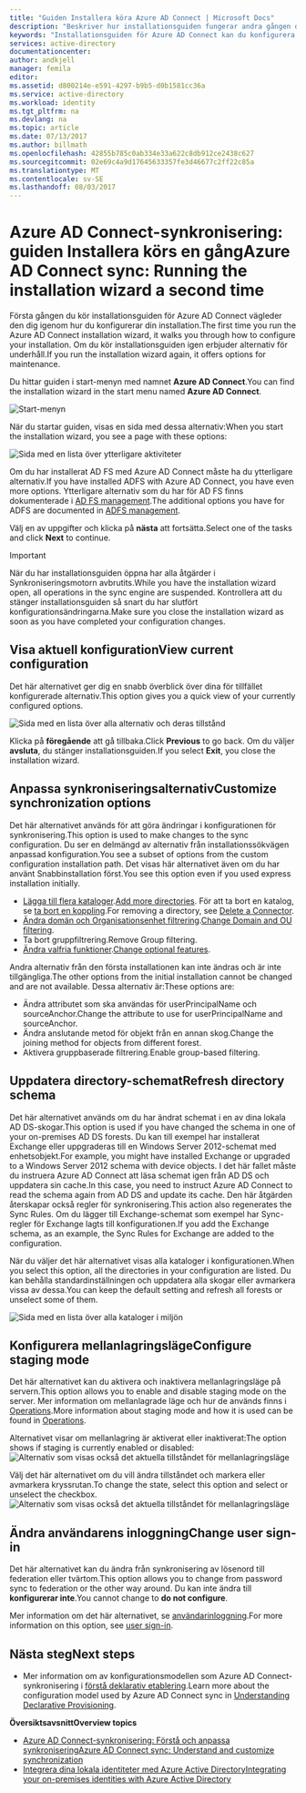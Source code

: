 ```yaml
---
title: "Guiden Installera köra Azure AD Connect | Microsoft Docs"
description: "Beskriver hur installationsguiden fungerar andra gången du kör den."
keywords: "Installationsguiden för Azure AD Connect kan du konfigurera inställningar för underhåll den andra gången som du kör den"
services: active-directory
documentationcenter: 
author: andkjell
manager: femila
editor: 
ms.assetid: d800214e-e591-4297-b9b5-d0b1581cc36a
ms.service: active-directory
ms.workload: identity
ms.tgt_pltfrm: na
ms.devlang: na
ms.topic: article
ms.date: 07/13/2017
ms.author: billmath
ms.openlocfilehash: 42855b785c0ab334e33a622c8db912ce2438c627
ms.sourcegitcommit: 02e69c4a9d17645633357fe3d46677c2ff22c85a
ms.translationtype: MT
ms.contentlocale: sv-SE
ms.lasthandoff: 08/03/2017
---
```

# <a name="azure-ad-connect-sync-running-the-installation-wizard-a-second-time"></a><span data-ttu-id="adb4f-104">Azure AD Connect-synkronisering: guiden Installera körs en gång</span><span class="sxs-lookup"><span data-stu-id="adb4f-104">Azure AD Connect sync: Running the installation wizard a second time</span></span>
<span data-ttu-id="adb4f-105">Första gången du kör installationsguiden för Azure AD Connect vägleder den dig igenom hur du konfigurerar din installation.</span><span class="sxs-lookup"><span data-stu-id="adb4f-105">The first time you run the Azure AD Connect installation wizard, it walks you through how to configure your installation.</span></span> <span data-ttu-id="adb4f-106">Om du kör installationsguiden igen erbjuder alternativ för underhåll.</span><span class="sxs-lookup"><span data-stu-id="adb4f-106">If you run the installation wizard again, it offers options for maintenance.</span></span>

<span data-ttu-id="adb4f-107">Du hittar guiden i start-menyn med namnet **Azure AD Connect**.</span><span class="sxs-lookup"><span data-stu-id="adb4f-107">You can find the installation wizard in the start menu named **Azure AD Connect**.</span></span>

![Start-menyn](./media/active-directory-aadconnectsync-installation-wizard/startmenu.png)

<span data-ttu-id="adb4f-109">När du startar guiden, visas en sida med dessa alternativ:</span><span class="sxs-lookup"><span data-stu-id="adb4f-109">When you start the installation wizard, you see a page with these options:</span></span>

![Sida med en lista över ytterligare aktiviteter](./media/active-directory-aadconnectsync-installation-wizard/additionaltasks.png)

<span data-ttu-id="adb4f-111">Om du har installerat AD FS med Azure AD Connect måste ha du ytterligare alternativ.</span><span class="sxs-lookup"><span data-stu-id="adb4f-111">If you have installed ADFS with Azure AD Connect, you have even more options.</span></span> <span data-ttu-id="adb4f-112">Ytterligare alternativ som du har för AD FS finns dokumenterade i [AD FS management](active-directory-aadconnect-federation-management.md#manage-ad-fs).</span><span class="sxs-lookup"><span data-stu-id="adb4f-112">The additional options you have for ADFS are documented in [ADFS management](active-directory-aadconnect-federation-management.md#manage-ad-fs).</span></span>

<span data-ttu-id="adb4f-113">Välj en av uppgifter och klicka på **nästa** att fortsätta.</span><span class="sxs-lookup"><span data-stu-id="adb4f-113">Select one of the tasks and click **Next** to continue.</span></span>

> [!IMPORTANT]
> <span data-ttu-id="adb4f-114">När du har installationsguiden öppna har alla åtgärder i Synkroniseringsmotorn avbrutits.</span><span class="sxs-lookup"><span data-stu-id="adb4f-114">While you have the installation wizard open, all operations in the sync engine are suspended.</span></span> <span data-ttu-id="adb4f-115">Kontrollera att du stänger installationsguiden så snart du har slutfört konfigurationsändringarna.</span><span class="sxs-lookup"><span data-stu-id="adb4f-115">Make sure you close the installation wizard as soon as you have completed your configuration changes.</span></span>
>
>

## <a name="view-current-configuration"></a><span data-ttu-id="adb4f-116">Visa aktuell konfiguration</span><span class="sxs-lookup"><span data-stu-id="adb4f-116">View current configuration</span></span>
<span data-ttu-id="adb4f-117">Det här alternativet ger dig en snabb överblick över dina för tillfället konfigurerade alternativ.</span><span class="sxs-lookup"><span data-stu-id="adb4f-117">This option gives you a quick view of your currently configured options.</span></span>

![Sida med en lista över alla alternativ och deras tillstånd](./media/active-directory-aadconnectsync-installation-wizard/viewconfig.png)

<span data-ttu-id="adb4f-119">Klicka på **föregående** att gå tillbaka.</span><span class="sxs-lookup"><span data-stu-id="adb4f-119">Click **Previous** to go back.</span></span> <span data-ttu-id="adb4f-120">Om du väljer **avsluta**, du stänger installationsguiden.</span><span class="sxs-lookup"><span data-stu-id="adb4f-120">If you select **Exit**, you close the installation wizard.</span></span>

## <a name="customize-synchronization-options"></a><span data-ttu-id="adb4f-121">Anpassa synkroniseringsalternativ</span><span class="sxs-lookup"><span data-stu-id="adb4f-121">Customize synchronization options</span></span>
<span data-ttu-id="adb4f-122">Det här alternativet används för att göra ändringar i konfigurationen för synkronisering.</span><span class="sxs-lookup"><span data-stu-id="adb4f-122">This option is used to make changes to the sync configuration.</span></span> <span data-ttu-id="adb4f-123">Du ser en delmängd av alternativ från installationssökvägen anpassad konfiguration.</span><span class="sxs-lookup"><span data-stu-id="adb4f-123">You see a subset of options from the custom configuration installation path.</span></span> <span data-ttu-id="adb4f-124">Det visas här alternativet även om du har använt Snabbinstallation först.</span><span class="sxs-lookup"><span data-stu-id="adb4f-124">You see this option even if you used express installation initially.</span></span>

* <span data-ttu-id="adb4f-125">[Lägga till flera kataloger](active-directory-aadconnect-get-started-custom.md#connect-your-directories).</span><span class="sxs-lookup"><span data-stu-id="adb4f-125">[Add more directories](active-directory-aadconnect-get-started-custom.md#connect-your-directories).</span></span> <span data-ttu-id="adb4f-126">För att ta bort en katalog, se [ta bort en koppling](active-directory-aadconnectsync-service-manager-ui-connectors.md#delete).</span><span class="sxs-lookup"><span data-stu-id="adb4f-126">For removing a directory, see [Delete a Connector](active-directory-aadconnectsync-service-manager-ui-connectors.md#delete).</span></span>
* <span data-ttu-id="adb4f-127">[Ändra domän och Organisationsenhet filtrering](active-directory-aadconnect-get-started-custom.md#domain-and-ou-filtering).</span><span class="sxs-lookup"><span data-stu-id="adb4f-127">[Change Domain and OU filtering](active-directory-aadconnect-get-started-custom.md#domain-and-ou-filtering).</span></span>
* <span data-ttu-id="adb4f-128">Ta bort gruppfiltrering.</span><span class="sxs-lookup"><span data-stu-id="adb4f-128">Remove Group filtering.</span></span>
* <span data-ttu-id="adb4f-129">[Ändra valfria funktioner](active-directory-aadconnect-get-started-custom.md#optional-features).</span><span class="sxs-lookup"><span data-stu-id="adb4f-129">[Change optional features](active-directory-aadconnect-get-started-custom.md#optional-features).</span></span>

<span data-ttu-id="adb4f-130">Andra alternativ från den första installationen kan inte ändras och är inte tillgängliga.</span><span class="sxs-lookup"><span data-stu-id="adb4f-130">The other options from the initial installation cannot be changed and are not available.</span></span> <span data-ttu-id="adb4f-131">Dessa alternativ är:</span><span class="sxs-lookup"><span data-stu-id="adb4f-131">These options are:</span></span>

* <span data-ttu-id="adb4f-132">Ändra attributet som ska användas för userPrincipalName och sourceAnchor.</span><span class="sxs-lookup"><span data-stu-id="adb4f-132">Change the attribute to use for userPrincipalName and sourceAnchor.</span></span>
* <span data-ttu-id="adb4f-133">Ändra anslutande metod för objekt från en annan skog.</span><span class="sxs-lookup"><span data-stu-id="adb4f-133">Change the joining method for objects from different forest.</span></span>
* <span data-ttu-id="adb4f-134">Aktivera gruppbaserade filtrering.</span><span class="sxs-lookup"><span data-stu-id="adb4f-134">Enable group-based filtering.</span></span>

## <a name="refresh-directory-schema"></a><span data-ttu-id="adb4f-135">Uppdatera directory-schemat</span><span class="sxs-lookup"><span data-stu-id="adb4f-135">Refresh directory schema</span></span>
<span data-ttu-id="adb4f-136">Det här alternativet används om du har ändrat schemat i en av dina lokala AD DS-skogar.</span><span class="sxs-lookup"><span data-stu-id="adb4f-136">This option is used if you have changed the schema in one of your on-premises AD DS forests.</span></span> <span data-ttu-id="adb4f-137">Du kan till exempel har installerat Exchange eller uppgraderas till en Windows Server 2012-schemat med enhetsobjekt.</span><span class="sxs-lookup"><span data-stu-id="adb4f-137">For example, you might have installed Exchange or upgraded to a Windows Server 2012 schema with device objects.</span></span> <span data-ttu-id="adb4f-138">I det här fallet måste du instruera Azure AD Connect att läsa schemat igen från AD DS och uppdatera sin cache.</span><span class="sxs-lookup"><span data-stu-id="adb4f-138">In this case, you need to instruct Azure AD Connect to read the schema again from AD DS and update its cache.</span></span> <span data-ttu-id="adb4f-139">Den här åtgärden återskapar också regler för synkronisering.</span><span class="sxs-lookup"><span data-stu-id="adb4f-139">This action also regenerates the Sync Rules.</span></span> <span data-ttu-id="adb4f-140">Om du lägger till Exchange-schemat som exempel har Sync-regler för Exchange lagts till konfigurationen.</span><span class="sxs-lookup"><span data-stu-id="adb4f-140">If you add the Exchange schema, as an example, the Sync Rules for Exchange are added to the configuration.</span></span>

<span data-ttu-id="adb4f-141">När du väljer det här alternativet visas alla kataloger i konfigurationen.</span><span class="sxs-lookup"><span data-stu-id="adb4f-141">When you select this option, all the directories in your configuration are listed.</span></span> <span data-ttu-id="adb4f-142">Du kan behålla standardinställningen och uppdatera alla skogar eller avmarkera vissa av dessa.</span><span class="sxs-lookup"><span data-stu-id="adb4f-142">You can keep the default setting and refresh all forests or unselect some of them.</span></span>

![Sida med en lista över alla kataloger i miljön](./media/active-directory-aadconnectsync-installation-wizard/refreshschema.png)

## <a name="configure-staging-mode"></a><span data-ttu-id="adb4f-144">Konfigurera mellanlagringsläge</span><span class="sxs-lookup"><span data-stu-id="adb4f-144">Configure staging mode</span></span>
<span data-ttu-id="adb4f-145">Det här alternativet kan du aktivera och inaktivera mellanlagringsläge på servern.</span><span class="sxs-lookup"><span data-stu-id="adb4f-145">This option allows you to enable and disable staging mode on the server.</span></span> <span data-ttu-id="adb4f-146">Mer information om mellanlagrade läge och hur de används finns i [Operations](active-directory-aadconnectsync-operations.md#staging-mode).</span><span class="sxs-lookup"><span data-stu-id="adb4f-146">More information about staging mode and how it is used can be found in [Operations](active-directory-aadconnectsync-operations.md#staging-mode).</span></span>

<span data-ttu-id="adb4f-147">Alternativet visar om mellanlagring är aktiverat eller inaktiverat:</span><span class="sxs-lookup"><span data-stu-id="adb4f-147">The option shows if staging is currently enabled or disabled:</span></span>  
![Alternativ som visas också det aktuella tillståndet för mellanlagringsläge](./media/active-directory-aadconnectsync-installation-wizard/stagingmodecurrentstate.png)

<span data-ttu-id="adb4f-149">Välj det här alternativet om du vill ändra tillståndet och markera eller avmarkera kryssrutan.</span><span class="sxs-lookup"><span data-stu-id="adb4f-149">To change the state, select this option and select or unselect the checkbox.</span></span>  
![Alternativ som visas också det aktuella tillståndet för mellanlagringsläge](./media/active-directory-aadconnectsync-installation-wizard/stagingmodeenable.png)

## <a name="change-user-sign-in"></a><span data-ttu-id="adb4f-151">Ändra användarens inloggning</span><span class="sxs-lookup"><span data-stu-id="adb4f-151">Change user sign-in</span></span>
<span data-ttu-id="adb4f-152">Det här alternativet kan du ändra från synkronisering av lösenord till federation eller tvärtom.</span><span class="sxs-lookup"><span data-stu-id="adb4f-152">This option allows you to change from password sync to federation or the other way around.</span></span> <span data-ttu-id="adb4f-153">Du kan inte ändra till **konfigurerar inte**.</span><span class="sxs-lookup"><span data-stu-id="adb4f-153">You cannot change to **do not configure**.</span></span>

<span data-ttu-id="adb4f-154">Mer information om det här alternativet, se [användarinloggning](active-directory-aadconnect-user-signin.md#changing-the-user-sign-in-method).</span><span class="sxs-lookup"><span data-stu-id="adb4f-154">For more information on this option, see [user sign-in](active-directory-aadconnect-user-signin.md#changing-the-user-sign-in-method).</span></span>

## <a name="next-steps"></a><span data-ttu-id="adb4f-155">Nästa steg</span><span class="sxs-lookup"><span data-stu-id="adb4f-155">Next steps</span></span>
* <span data-ttu-id="adb4f-156">Mer information om av konfigurationsmodellen som Azure AD Connect-synkronisering i [förstå deklarativ etablering](active-directory-aadconnectsync-understanding-declarative-provisioning.md).</span><span class="sxs-lookup"><span data-stu-id="adb4f-156">Learn more about the configuration model used by Azure AD Connect sync in [Understanding Declarative Provisioning](active-directory-aadconnectsync-understanding-declarative-provisioning.md).</span></span>

<span data-ttu-id="adb4f-157">**Översiktsavsnitt**</span><span class="sxs-lookup"><span data-stu-id="adb4f-157">**Overview topics**</span></span>

* [<span data-ttu-id="adb4f-158">Azure AD Connect-synkronisering: Förstå och anpassa synkronisering</span><span class="sxs-lookup"><span data-stu-id="adb4f-158">Azure AD Connect sync: Understand and customize synchronization</span></span>](active-directory-aadconnectsync-whatis.md)
* [<span data-ttu-id="adb4f-159">Integrera dina lokala identiteter med Azure Active Directory</span><span class="sxs-lookup"><span data-stu-id="adb4f-159">Integrating your on-premises identities with Azure Active Directory</span></span>](active-directory-aadconnect.md)
